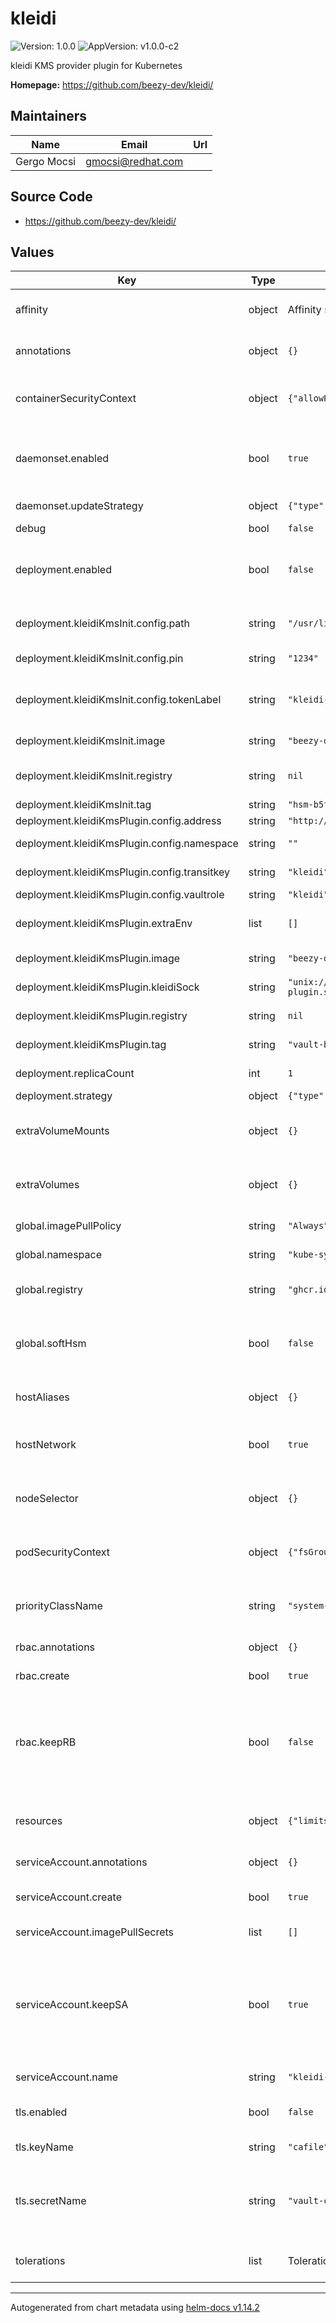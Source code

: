 # kleidi

![Version: 1.0.0](https://img.shields.io/badge/Version-1.0.0-informational?style=flat-square) ![AppVersion: v1.0.0-c2](https://img.shields.io/badge/AppVersion-v1.0.0--c2-informational?style=flat-square)

kleidi KMS provider plugin for Kubernetes

**Homepage:** <https://github.com/beezy-dev/kleidi/>

## Maintainers

| Name | Email | Url |
| ---- | ------ | --- |
| Gergo Mocsi | <gmocsi@redhat.com> |  |

## Source Code

* <https://github.com/beezy-dev/kleidi/>

## Values

| Key | Type | Default | Description |
|-----|------|---------|-------------|
| affinity | object | Affinity settings, defaults added. | Affinity. Used both in Deployment and DaemonSet. |
| annotations | object | `{}` | Annotations. Used both in Deployment and DaemonSet. |
| containerSecurityContext | object | `{"allowPrivilegeEscalation":true}` | The security context for containers. Used both in Deployment and DaemonSet. |
| daemonset.enabled | bool | `true` | Deploys kleidi as DaemonSet.If this enabled, set "deployment.enabled" to false. |
| daemonset.updateStrategy | object | `{"type":"RollingUpdate"}` | Update Strategy for DaemonSet. |
| debug | bool | `false` | Enable debug mode |
| deployment.enabled | bool | `false` | Deploys kleidi as deployment. If this enabled, set "daemonset.enabled" to false. |
| deployment.kleidiKmsInit.config.path | string | `"/usr/lib64/softhsm/libsofthsm.so"` | Library to use for HSM inside init container. |
| deployment.kleidiKmsInit.config.pin | string | `"1234"` | HSM pin for init container. |
| deployment.kleidiKmsInit.config.tokenLabel | string | `"kleidi-kms-plugin"` | Token label for init container. Can be same as container name. |
| deployment.kleidiKmsInit.image | string | `"beezy-dev/kleidi-kms-init"` | Image name for init container. |
| deployment.kleidiKmsInit.registry | string | `nil` | Override global registry for init container. |
| deployment.kleidiKmsInit.tag | string | `"hsm-b5f665d"` | Tag for init container. |
| deployment.kleidiKmsPlugin.config.address | string | `"http://127.0.0.1:8200"` | Address of Vault. |
| deployment.kleidiKmsPlugin.config.namespace | string | `""` | Vault Enterprise namespace. |
| deployment.kleidiKmsPlugin.config.transitkey | string | `"kleidi"` | Name of Transit Key used in Vault. |
| deployment.kleidiKmsPlugin.config.vaultrole | string | `"kleidi"` | Role name in Vault. |
| deployment.kleidiKmsPlugin.extraEnv | list | `[]` | Extra environment values for KMS plugin container. |
| deployment.kleidiKmsPlugin.image | string | `"beezy-dev/kleidi-kms-plugin"` | Image name for KMS plugin container. |
| deployment.kleidiKmsPlugin.kleidiSock | string | `"unix:///tmp/kleidi/kleidi-kms-plugin.sock"` | Socket for kleidi to listen on. |
| deployment.kleidiKmsPlugin.registry | string | `nil` | Override global for KMS plugin container. |
| deployment.kleidiKmsPlugin.tag | string | `"vault-b5f665d"` | Image tag for KMS plugin container. |
| deployment.replicaCount | int | `1` | Replica count for pods. |
| deployment.strategy | object | `{"type":"RollingUpdate"}` | Update strategy. |
| extraVolumeMounts | object | `{}` | Extra volume mounts if needed. Used both in Deployment and DaemonSet. |
| extraVolumes | object | `{}` | Extra volumes if needed. Used both in Deployment and DaemonSet. |
| global.imagePullPolicy | string | `"Always"` | Global image pull policy.   |
| global.namespace | string | `"kube-system"` | Namespace should stay kube-system. |
| global.registry | string | `"ghcr.io"` | Registry to fetch images from. Can be locally overwritten. |
| global.softHsm | bool | `false` | Determines the use of SoftHSM provider. If set to true, SoftHSM is deployed instead of Vault provider. |
| hostAliases | object | `{}` | Host aliases. Used both in Deployment and DaemonSet. |
| hostNetwork | bool | `true` | Use host network. Used both in Deployment and DaemonSet. |
| nodeSelector | object | `{}` | NodeSelector(s). Used both in Deployment and DaemonSet. |
| podSecurityContext | object | `{"fsGroup":0,"runAsGroup":0,"runAsUser":0}` | The security context for pods. Used both in Deployment and DaemonSet. |
| priorityClassName | string | `"system-cluster-critical"` | Name of the PriorityClass. Used both in Deployment and DaemonSet. |
| rbac.annotations | object | `{}` | Annotations for Role Bindings. |
| rbac.create | bool | `true` | Create role bindings. Should be set to true. |
| rbac.keepRB | bool | `false` | Preserves Role Bindings after "helm uninstall". It adds annotation "helm.sh/resource-policy: "keep"". Role Bindings survive "helm uninstall". |
| resources | object | `{"limits":{"cpu":"300m","memory":"256Mi"}}` | Resource requests and limits. Used both in Deployment and DaemonSet. |
| serviceAccount.annotations | object | `{}` | annotations for ServiceAccount. |
| serviceAccount.create | bool | `true` | Enables/disables the creation of ServiceAccount. |
| serviceAccount.imagePullSecrets | list | `[]` | ImagePullSecrets for ServiceAccount. |
| serviceAccount.keepSA | bool | `true` | Preserves ServiceAccount after "helm uninstall". It adds annotation "helm.sh/resource-policy: "keep"". ServiceAccount survives "helm uninstall". |
| serviceAccount.name | string | `"kleidi-vault-auth"` | Name of the ServiceAccount. |
| tls.enabled | bool | `false` | Enables/Disables TLS between Kleidi and Vault |
| tls.keyName | string | `"cafile"` | Key name inside secret. |
| tls.secretName | string | `"vault-ca"` | Vault CA chain secret name - you need to create it manually. Secret should be present in the same namespace as Kleidi. |
| tolerations | list | Toleration settings, defaults added. | Tolerations. Used both in Deployment and DaemonSet. |

----------------------------------------------
Autogenerated from chart metadata using [helm-docs v1.14.2](https://github.com/norwoodj/helm-docs/releases/v1.14.2)
